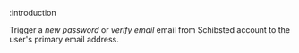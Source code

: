 :introduction

Trigger a *new password* or *verify email* email from Schibsted account to the user's primary
email address.
